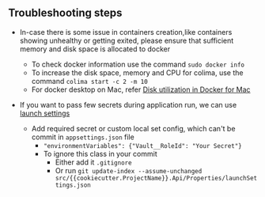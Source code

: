 ## Troubleshooting steps

* In-case there is some issue in containers creation,like containers showing unhealthy or getting exited, please ensure that sufficient memory and disk space is allocated to docker 
  * To check docker information use the command ``sudo docker info``
  * To increase the disk space, memory and CPU for colima, use the command ``colima start -c 2 -m 10``
  * For docker desktop on Mac, refer  [Disk utilization in Docker for Mac](https://docs.docker.com/desktop/mac/space/)


* If you want to pass few secrets during application run, we can use [launch settings](/src/{{cookiecutter.ProjectName}}.Api/Properties/launchSettings.json)
  * Add required secret or custom local set config, which can't be commit in `appsettings.json` file
    * ``"environmentVariables": {"Vault__RoleId": "Your Secret"}``
    * To ignore this class in your commit
      * Either add it `.gitignore` 
      * Or run ``git update-index --assume-unchanged src/{{cookiecutter.ProjectName}}.Api/Properties/launchSettings.json``